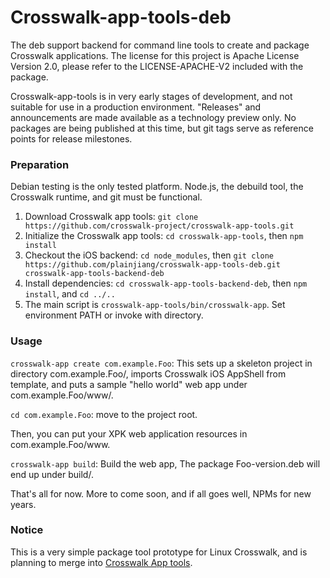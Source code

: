 Crosswalk-app-tools-deb
===================

The deb support backend for command line tools to create and package Crosswalk applications. The license for this project is Apache License
Version 2.0, please refer to the LICENSE-APACHE-V2 included with the package.

Crosswalk-app-tools is in very early stages of development, and not suitable for use in a production environment. "Releases" and announcements are made available as a technology preview only. No packages are being published at this time, but git tags serve as reference points for release milestones.

### Preparation

Debian testing is the only tested platform. Node.js, the debuild tool,
the Crosswalk runtime, and git must be functional.

1. Download Crosswalk app tools: `git clone https://github.com/crosswalk-project/crosswalk-app-tools.git`
2. Initialize the Crosswalk app tools: `cd crosswalk-app-tools`, then `npm install`
3. Checkout the iOS backend: `cd node_modules`, then `git clone https://github.com/plainjiang/crosswalk-app-tools-deb.git crosswalk-app-tools-backend-deb`
2. Install dependencies: `cd crosswalk-app-tools-backend-deb`, then `npm install`, and `cd ../..`
3. The main script is `crosswalk-app-tools/bin/crosswalk-app`. Set environment PATH or invoke with directory.

### Usage

`crosswalk-app create com.example.Foo`: This
sets up a skeleton project in directory com.example.Foo/, imports Crosswalk iOS AppShell from template, and puts a sample "hello world" web app under com.example.Foo/www/.

`cd com.example.Foo`: move to the project root.

Then, you can put your XPK web application resources in com.example.Foo/www.

`crosswalk-app build`: Build the web app, The package Foo-version.deb will end up under build/.

That's all for now. More to come soon, and if all goes well, NPMs for new years.

### Notice

This is a very simple package tool prototype for Linux Crosswalk, and is planning to merge into [Crosswalk App tools](https://github.com/crosswalk-project/crosswalk-app-tools.git).
